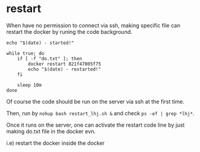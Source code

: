 # restart  



When have no permission to connect via ssh, making specific file can restart the docker by runing the code background.  

```
echo "$(date) - started!"

while true; do
    if [ -f "do.txt" ]; then
        docker restart 821f47005f75
        echo "$(date) - restarted!"
    fi

    sleep 10m
done
```

Of course the code should be run on the server via ssh at the first time.  

Then, run by `nohup bash restart_lhj.sh &` and check `ps -ef | grep *lhj*`.  

Once it runs on the server, one can activate the restart code line by just making do.txt file in the docker evn.  

i.e) restart the docker inside the docker
